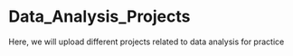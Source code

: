 # Data_Analysis_Projects
Here, we will upload different projects related to data analysis for practice
